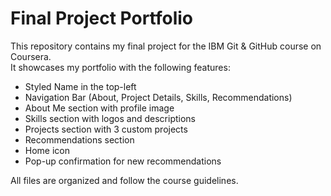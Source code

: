 # Final Project Portfolio

This repository contains my final project for the IBM Git & GitHub course on Coursera.  
It showcases my portfolio with the following features:

- Styled Name in the top-left
- Navigation Bar (About, Project Details, Skills, Recommendations)
- About Me section with profile image
- Skills section with logos and descriptions
- Projects section with 3 custom projects
- Recommendations section
- Home icon
- Pop-up confirmation for new recommendations

All files are organized and follow the course guidelines.

